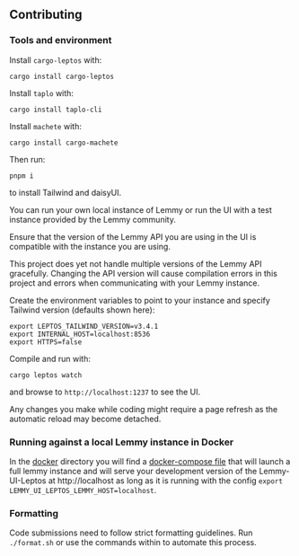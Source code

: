 ## Contributing

### Tools and environment

Install `cargo-leptos` with:

`cargo install cargo-leptos`

Install `taplo` with:

`cargo install taplo-cli`

Install `machete` with:

`cargo install cargo-machete`

Then run:

`pnpm i`

to install Tailwind and daisyUI.

You can run your own local instance of Lemmy or run the UI with a test instance provided by the Lemmy community.

Ensure that the version of the Lemmy API you are using in the UI is compatible with the instance you are using.

This project does yet not handle multiple versions of the Lemmy API gracefully. Changing the API version will cause compilation errors in this project and errors when communicating with your Lemmy instance.

Create the environment variables to point to your instance and specify Tailwind version (defaults shown here):

```
export LEPTOS_TAILWIND_VERSION=v3.4.1
export INTERNAL_HOST=localhost:8536
export HTTPS=false
```

Compile and run with:

`cargo leptos watch`

and browse to `http://localhost:1237` to see the UI.

Any changes you make while coding might require a page refresh as the automatic reload may become detached.

### Running against a local Lemmy instance in Docker

In the [docker](/docker) directory you will find a [docker-compose file](/docker/docker-compose.yml) that will launch a full lemmy instance and will serve your development version of the Lemmy-UI-Leptos at http://localhost as long as it is running with the config `export LEMMY_UI_LEPTOS_LEMMY_HOST=localhost`.

### Formatting

Code submissions need to follow strict formatting guidelines. Run `./format.sh` or use the commands within to automate this process.
